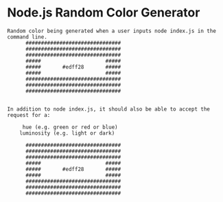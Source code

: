 # Node.js Random Color Generator

    Random color being generated when a user inputs node index.js in the command line.
          ###############################
          ###############################
          ###############################
          #####                     #####
          #####       #edff28       #####
          #####                     #####
          ###############################
          ###############################
          ###############################


    In addition to node index.js, it should also be able to accept the request for a:

         hue (e.g. green or red or blue)
        luminosity (e.g. light or dark)

          ###############################
          ###############################
          ###############################
          #####                     #####
          #####       #edff28       #####
          #####                     #####
          ###############################
          ###############################
          ###############################
